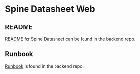 # Spine Datasheet Web

## README

[README](https://github.com/equinor/spinedatasheetapi/blob/main/README.md) for Spine Datasheet can be found in the backend repo.

## Runbook

[Runbook](https://github.com/equinor/spinedatasheetapi/blob/main/documentation/runbook.md) is found in the backend repo.
